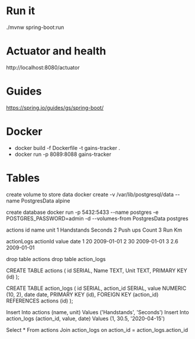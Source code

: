
# Run it
./mvnw spring-boot:run

# Actuator and health
http://localhost:8080/actuator

# Guides
https://spring.io/guides/gs/spring-boot/

# Docker
- docker build -f Dockerfile -t gains-tracker .
- docker run -p 8089:8088 gains-tracker

# Tables

create volume to store data
docker create -v /var/lib/postgresql/data --name PostgresData alpine

create database
docker run -p 5432:5433 --name postgres -e POSTGRES_PASSWORD=admin -d --volumes-from PostgresData postgres

actions
id name       unit
1  Handstands Seconds
2  Push ups   Count
3  Run        Km

actionLogs
actionId    value    date
1           20       2009-01-01
2           30       2009-01-01
3           2.6      2009-01-01

drop table actions
drop table action_logs

CREATE TABLE actions (
        id         SERIAL,
        Name       TEXT,
        Unit       TEXT,
        PRIMARY KEY (id)
);

CREATE TABLE action_logs (
        id         SERIAL,
        action_id   SERIAL,
        value      NUMERIC (10, 2),
        date       date,
        PRIMARY KEY (id),
        FOREIGN KEY (action_id) REFERENCES actions (id)
);

Insert Into actions (name, unit) Values ('Handstands', 'Seconds')
Insert Into action_logs (action_id, value, date) Values (1, 30.5, '2020-04-15')

Select * From actions Join action_logs on action_id = action_logs.action_id